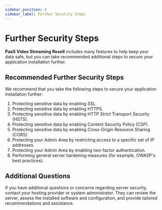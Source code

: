 ```yaml
---
sidebar_position: 4
sidebar_label: Further Security Steps
---
```


# Further Security Steps

**PaaS Video Streaming Resell** includes many features to help keep your data safe, but you can take recommended additional steps to secure your application installation further.

## Recommended Further Security Steps

We recommend that you take the following steps to secure your application installation further:

1. Protecting sensitive data by enabling SSL.
2. Protecting sensitive data by enabling HTTPS.
3. Protecting sensitive data by enabling HTTP Strict Transport Security (HSTS).
4. Protecting sensitive data by enabling Content Security Policy (CSP).
5. Protecting sensitive data by enabling Cross-Origin Resource Sharing (CORS).
6. Protecting your Admin Area by restricting access to a specific set of IP addresses.
7. Protecting your Admin Area by enabling two-factor authentication.
8. Performing general server hardening measures (for example, OWASP's best practices).

## Additional Questions

If you have additional questions or concerns regarding server security, contact your hosting provider or system administrator. They can review the server, assess the installed software and configuration, and provide tailored recommendations and assistance.